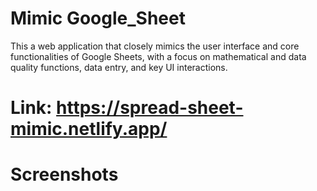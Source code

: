 # Mimic Google_Sheet

This a web application that closely mimics the user interface and core functionalities of Google Sheets, with a focus on mathematical and data quality functions, data entry, and key UI interactions.

# Link: https://spread-sheet-mimic.netlify.app/

# Screenshots
